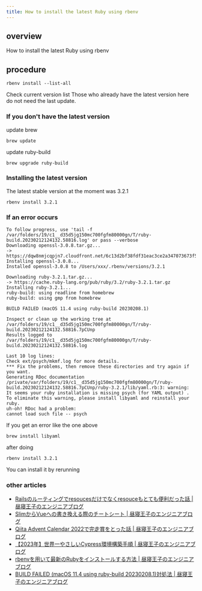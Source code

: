 ```yaml
---
title: How to install the latest Ruby using rbenv
---
```


## overview
How to install the latest Ruby using rbenv

## procedure

```
rbenv install --list-all
```
Check current version list
Those who already have the latest version here do not need the last update.

### If you don't have the latest version
update brew
```
brew update
```

update ruby-build
```
brew upgrade ruby-build
```

### Installing the latest version
The latest stable version at the moment was 3.2.1
```
rbenv install 3.2.1
```

### If an error occurs
```
To follow progress, use 'tail -f /var/folders/19/c1__d35d5jg150mc700fgfm80000gn/T/ruby-build.20230212124132.58816.log' or pass --verbose
Downloading openssl-3.0.8.tar.gz...
-> https://dqw8nmjcqpjn7.cloudfront.net/6c13d2bf38fdf31eac3ce2a347073673f5d63263398f1f69d0df4a41253e4b3e
Installing openssl-3.0.8...
Installed openssl-3.0.8 to /Users/xxx/.rbenv/versions/3.2.1

Downloading ruby-3.2.1.tar.gz...
-> https://cache.ruby-lang.org/pub/ruby/3.2/ruby-3.2.1.tar.gz
Installing ruby-3.2.1...
ruby-build: using readline from homebrew
ruby-build: using gmp from homebrew

BUILD FAILED (macOS 11.4 using ruby-build 20230208.1)

Inspect or clean up the working tree at /var/folders/19/c1__d35d5jg150mc700fgfm80000gn/T/ruby-build.20230212124132.58816.7pCUnp
Results logged to /var/folders/19/c1__d35d5jg150mc700fgfm80000gn/T/ruby-build.20230212124132.58816.log

Last 10 log lines:
Check ext/psych/mkmf.log for more details.
*** Fix the problems, then remove these directories and try again if you want.
Generating RDoc documentation
/private/var/folders/19/c1__d35d5jg150mc700fgfm80000gn/T/ruby-build.20230212124132.58816.7pCUnp/ruby-3.2.1/lib/yaml.rb:3: warning: It seems your ruby installation is missing psych (for YAML output) .
To eliminate this warning, please install libyaml and reinstall your ruby.
uh-oh! RDoc had a problem:
cannot load such file -- psych
```
If you get an error like the one above

```
brew install libyaml
```

after doing

```
rbenv install 3.2.1
```

You can install it by rerunning




### other articles
- [Railsのルーティングでresoucesだけでなくresouceもとても便利だった話 | 昼寝王子のエンジニアブログ](./article49.html)
- [SlimからVueへの書き換える際のチートシート | 昼寝王子のエンジニアブログ](./article50.html)
- [Qiita Advent Calendar 2022で完走賞をとった話 | 昼寝王子のエンジニアブログ](./article51.html)
- [【2023年】世界一やさしいCypress環境構築手順 | 昼寝王子のエンジニアブログ](./article52.html)
- [rbenvを用いて最新のRubyをインストールする方法 | 昼寝王子のエンジニアブログ](./article53.html)
- [BUILD FAILED (macOS 11.4 using ruby-build 20230208.1)対処法 | 昼寝王子のエンジニアブログ](./article54.html)